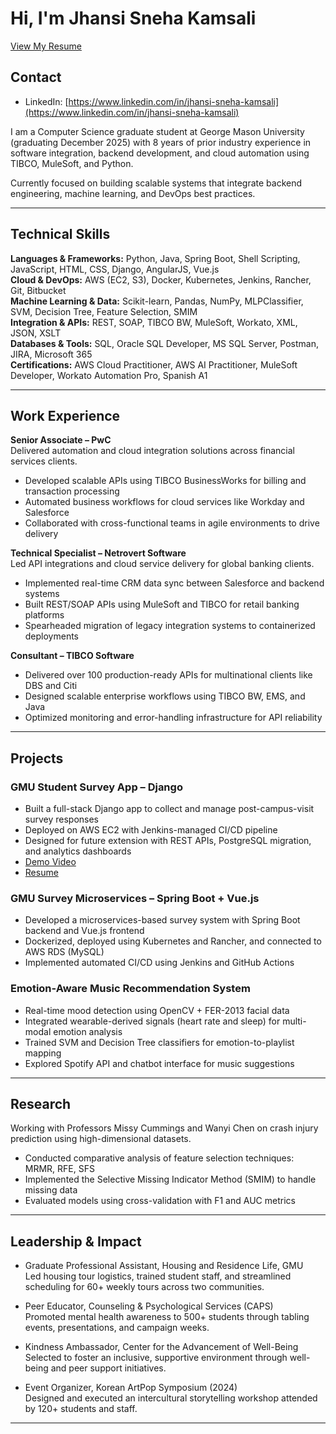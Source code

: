 # Hi, I'm Jhansi Sneha Kamsali  
[View My Resume](https://drive.google.com/file/d/1sSOG5BE7QN8FV2kyEk3q1QXK2wL6I0cg/view?usp=sharing)
## Contact

- LinkedIn: [https://www.linkedin.com/in/jhansi-sneha-kamsali](https://www.linkedin.com/in/jhansi-sneha-kamsali) 

I am a Computer Science graduate student at George Mason University (graduating December 2025) with 8 years of prior industry experience in software integration, backend development, and cloud automation using TIBCO, MuleSoft, and Python.

Currently focused on building scalable systems that integrate backend engineering, machine learning, and DevOps best practices.

---

## Technical Skills

**Languages & Frameworks:** Python, Java, Spring Boot, Shell Scripting, JavaScript, HTML, CSS, Django, AngularJS, Vue.js  
**Cloud & DevOps:** AWS (EC2, S3), Docker, Kubernetes, Jenkins, Rancher, Git, Bitbucket  
**Machine Learning & Data:** Scikit-learn, Pandas, NumPy, MLPClassifier, SVM, Decision Tree, Feature Selection, SMIM  
**Integration & APIs:** REST, SOAP, TIBCO BW, MuleSoft, Workato, XML, JSON, XSLT  
**Databases & Tools:** SQL, Oracle SQL Developer, MS SQL Server, Postman, JIRA, Microsoft 365  
**Certifications:** AWS Cloud Practitioner, AWS AI Practitioner, MuleSoft Developer, Workato Automation Pro, Spanish A1

---
## Work Experience

**Senior Associate – PwC**  
Delivered automation and cloud integration solutions across financial services clients.  
- Developed scalable APIs using TIBCO BusinessWorks for billing and transaction processing  
- Automated business workflows for cloud services like Workday and Salesforce  
- Collaborated with cross-functional teams in agile environments to drive delivery

**Technical Specialist – Netrovert Software**  
Led API integrations and cloud service delivery for global banking clients.  
- Implemented real-time CRM data sync between Salesforce and backend systems  
- Built REST/SOAP APIs using MuleSoft and TIBCO for retail banking platforms  
- Spearheaded migration of legacy integration systems to containerized deployments

**Consultant – TIBCO Software**  
- Delivered over 100 production-ready APIs for multinational clients like DBS and Citi  
- Designed scalable enterprise workflows using TIBCO BW, EMS, and Java  
- Optimized monitoring and error-handling infrastructure for API reliability
---

## Projects

### GMU Student Survey App – Django  
- Built a full-stack Django app to collect and manage post-campus-visit survey responses  
- Deployed on AWS EC2 with Jenkins-managed CI/CD pipeline  
- Designed for future extension with REST APIs, PostgreSQL migration, and analytics dashboards  
- [Demo Video](https://drive.google.com/file/d/...)  
- [Resume](https://drive.google.com/file/d/1UlBKTyN55YOLlqZ4BDUzkJJLJmhYku0b/view?usp=sharing)

### GMU Survey Microservices – Spring Boot + Vue.js  
- Developed a microservices-based survey system with Spring Boot backend and Vue.js frontend  
- Dockerized, deployed using Kubernetes and Rancher, and connected to AWS RDS (MySQL)  
- Implemented automated CI/CD using Jenkins and GitHub Actions

### Emotion-Aware Music Recommendation System  
- Real-time mood detection using OpenCV + FER-2013 facial data  
- Integrated wearable-derived signals (heart rate and sleep) for multi-modal emotion analysis  
- Trained SVM and Decision Tree classifiers for emotion-to-playlist mapping  
- Explored Spotify API and chatbot interface for music suggestions

---

## Research

Working with Professors Missy Cummings and Wanyi Chen on crash injury prediction using high-dimensional datasets.  
- Conducted comparative analysis of feature selection techniques: MRMR, RFE, SFS  
- Implemented the Selective Missing Indicator Method (SMIM) to handle missing data  
- Evaluated models using cross-validation with F1 and AUC metrics

---

## Leadership & Impact

- Graduate Professional Assistant, Housing and Residence Life, GMU  
  Led housing tour logistics, trained student staff, and streamlined scheduling for 60+ weekly tours across two communities.

- Peer Educator, Counseling & Psychological Services (CAPS)  
  Promoted mental health awareness to 500+ students through tabling events, presentations, and campaign weeks.

- Kindness Ambassador, Center for the Advancement of Well-Being  
  Selected to foster an inclusive, supportive environment through well-being and peer support initiatives.

- Event Organizer, Korean ArtPop Symposium (2024)  
  Designed and executed an intercultural storytelling workshop attended by 120+ students and staff.

---


